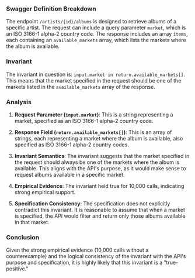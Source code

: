 ### Swagger Definition Breakdown

The endpoint `/artists/{id}/albums` is designed to retrieve albums of a specific artist. The request can include a query parameter `market`, which is an ISO 3166-1 alpha-2 country code. The response includes an array `items`, each containing an `available_markets` array, which lists the markets where the album is available.

### Invariant

The invariant in question is: `input.market in return.available_markets[]`. This means that the market specified in the request should be one of the markets listed in the `available_markets` array of the response.

### Analysis

1. **Request Parameter (`input.market`)**: This is a string representing a market, specified as an ISO 3166-1 alpha-2 country code.

2. **Response Field (`return.available_markets[]`)**: This is an array of strings, each representing a market where the album is available, also specified as ISO 3166-1 alpha-2 country codes.

3. **Invariant Semantics**: The invariant suggests that the market specified in the request should always be one of the markets where the album is available. This aligns with the API's purpose, as it would make sense to request albums available in a specific market.

4. **Empirical Evidence**: The invariant held true for 10,000 calls, indicating strong empirical support.

5. **Specification Consistency**: The specification does not explicitly contradict this invariant. It is reasonable to assume that when a market is specified, the API would filter and return only those albums available in that market.

### Conclusion

Given the strong empirical evidence (10,000 calls without a counterexample) and the logical consistency of the invariant with the API's purpose and specification, it is highly likely that this invariant is a "true-positive."
